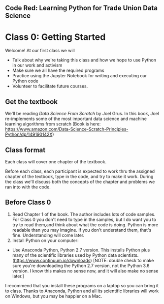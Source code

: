 ## Code Red: Learning Python for Trade Union Data Science

# Class 0: Getting Started

Welcome! At our first class we will
* Talk about why we're taking this class and how we hope to use Python in our work and activism
* Make sure we all have the required programs
* Practice using the Jupyter Notebook for writing and executing our Python code
* Volunteer to facilitate future courses. 

## Get the textbook

We'll be reading *Data Science From Scratch* by Joel Grus. In this book, Joel re-implements some of the most important data science and machine learning algorithms from scratch (Book is here: https://www.amazon.com/Data-Science-Scratch-Principles-Python/dp/149190142X)

## Class format

Each class will cover one chapter of the textbook. 

Before each class, each participant is expected to work thru the assigned chapter of the textbook, type in the code, and try to make it work. During the class we'll discuss both the concepts of the chapter and problems we ran into with the code. 

## Before Class 0

1. Read Chapter 1 of the book. The author includes lots of code samples. For Class 0 you don't need to type in the samples, but I do want you to try to read them,and think about what the code is doing. Python is more readable than you may imagine. If you don't understand them, that's fine. Understanding will come later. 
2. Install Python on your computer: 
* Use Anaconda Python, Python 2.7 version. This installs Python plus many of the scientific libraries used by Python data scientists. (https://www.continuum.io/downloads) [NOTE: double check to make sure you're downloading the Python 2.7 version, not the Python 3.6 version. I know this makes no sense now, and it will also make no sense later.]

I recommend that you install these programs on a laptop so you can bring it to class. Thanks to Anaconda, Python and all its scientific libraries will work on Windows, but you may be happier on a Mac. 
